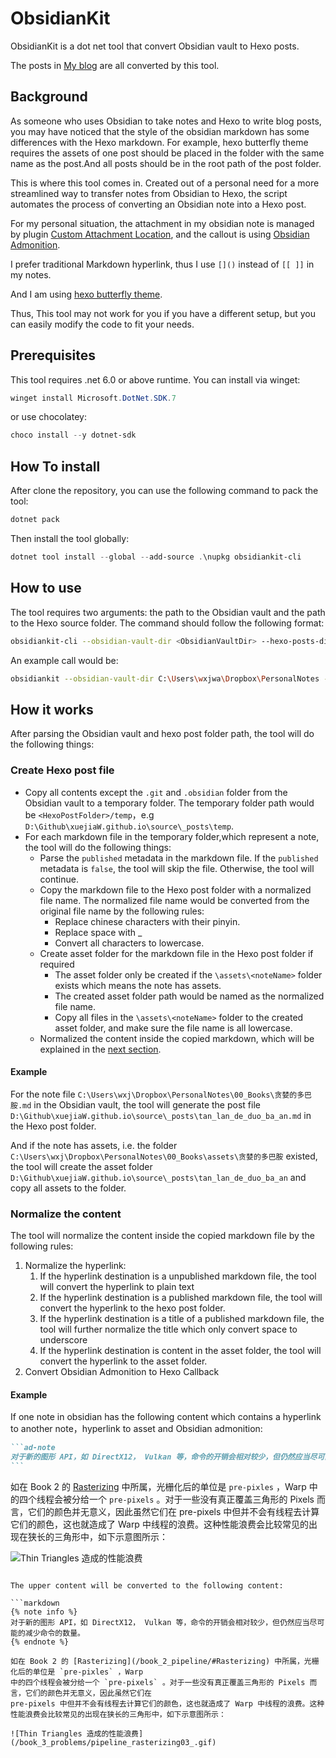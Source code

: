 # ObsidianKit

ObsidianKit is a dot net tool that convert Obsidian vault to Hexo posts.

The posts in [My blog](https://tuncle.blog/) are all converted by this tool.

## Background

As someone who uses Obsidian to take notes and Hexo to write blog posts, you may have noticed that the style of the obsidian markdown has some differences with the Hexo markdown. For example, hexo butterfly theme requires the assets of one post should be placed in the folder with the same name as the post.And all posts should be in the root path of the post folder.

This is where this tool comes in. Created out of a personal need for a more streamlined way to transfer notes from Obsidian to Hexo, the script automates the process of converting an Obsidian note into a Hexo post.

For my personal situation, the attachment in my obsidian note is managed by
plugin [Custom Attachment Location](https://github.com/RainCat1998/obsidian-custom-attachment-location), and the callout is using [Obsidian Admonition](https://github.com/javalent/admonitions).

I prefer traditional Markdown hyperlink, thus I use `[]()` instead of `[[ ]]` in my notes.

And I am using [hexo butterfly theme](https://github.com/jerryc127/hexo-theme-butterfly).

Thus, This tool may not work for you if you have a different setup, but you can easily modify the code to fit your needs.

## Prerequisites

This tool requires .net 6.0 or above runtime. You can install via winget:

```powershell
winget install Microsoft.DotNet.SDK.7
```

or use chocolatey:

```powershell
choco install --y dotnet-sdk
```

## How To install

After clone the repository, you can use the following command to pack the tool:

```powershell
dotnet pack
```

Then install the tool globally:

```powershell
dotnet tool install --global --add-source .\nupkg obsidiankit-cli
```

## How to use

The tool requires two arguments: the path to the Obsidian vault and the path to the Hexo source folder. The command
should follow the following format:

```bash
obsidiankit-cli --obsidian-vault-dir <ObsidianVaultDir> --hexo-posts-dir <HexoPostDir>
```

An example call would be:

```bash
obsidiankit --obsidian-vault-dir C:\Users\wxjwa\Dropbox\PersonalNotes --hexo-posts-dir D:\Github\xuejiaW.github.io\source\_posts
```

## How it works

After parsing the Obsidian vault and hexo post folder path, the tool will do the following things:

### Create Hexo post file

-   Copy all contents except the `.git` and `.obsidian` folder from the Obsidian vault to a temporary folder. The
    temporary folder path would be `<HexoPostFolder>/temp`，e.g `D:\Github\xuejiaW.github.io\source\_posts\temp`.
-   For each markdown file in the temporary folder,which represent a note, the tool will do the following things:
    -   Parse the `published` metadata in the markdown file. If the `published` metadata is `false`, the tool will skip
        the file. Otherwise, the tool will continue.
    -   Copy the markdown file to the Hexo post folder with a normalized file name. The normalized file name would be
        converted from the original file name by the following rules:
        -   Replace chinese characters with their pinyin.
        -   Replace space with \_
        -   Convert all characters to lowercase.
    -   Create asset folder for the markdown file in the Hexo post folder if required
        -   The asset folder only be created if the `\assets\<noteName>` folder exists which means the note has assets.
        -   The created asset folder path would be named as the normalized file name.
        -   Copy all files in the `\assets\<noteName>` folder to the created asset folder, and make sure the file name is
            all lowercase.
    -   Normalized the content inside the copied markdown, which will be explained in
        the [next section](#normalize-the-content).

#### Example

For the note file `C:\Users\wxj\Dropbox\PersonalNotes\00_Books\贪婪的多巴胺.md` in the Obsidian vault, the tool will
generate the post file `D:\Github\xuejiaW.github.io\source\_posts\tan_lan_de_duo_ba_an.md` in the Hexo post folder.

And if the note has assets, i.e. the folder `C:\Users\wxj\Dropbox\PersonalNotes\00_Books\assets\贪婪的多巴胺` existed,
the tool will create the asset folder `D:\Github\xuejiaW.github.io\source\_posts\tan_lan_de_duo_ba_an` and copy all
assets to the folder.

### Normalize the content

The tool will normalize the content inside the copied markdown file by the following rules:

1. Normalize the hyperlink:
    1. If the hyperlink destination is a unpublished markdown file, the tool will convert the hyperlink to plain text
    2. If the hyperlink destination is a published markdown file, the tool will convert the hyperlink to the hexo post
       folder.
    3. If the hyperlink destination is a title of a published markdown file, the tool will further normalize the title
       which only convert space to underscore
    4. If the hyperlink destination is content in the asset folder, the tool will convert the hyperlink to the asset
       folder.
2. Convert Obsidian Admonition to Hexo Callback

#### Example

If one note in obsidian has the following content which contains a hyperlink to another note，hyperlink to asset and
Obsidian admonition:

````markdown
```ad-note
对于新的图形 API，如 DirectX12， Vulkan 等，命令的开销会相对较少，但仍然应当尽可能的减少命令的数量。
```
````

如在 Book 2 的 [Rasterizing](Book%202%20Pipeline.md#Rasterizing) 中所属，光栅化后的单位是 `pre-pixles` ，Warp
中的四个线程会被分给一个 `pre-pixels` 。对于一些没有真正覆盖三角形的 Pixels 而言，它们的颜色并无意义，因此虽然它们在
pre-pixels 中但并不会有线程去计算它们的颜色，这也就造成了 Warp 中线程的浪费。这种性能浪费会比较常见的出现在狭长的三角形中，如下示意图所示：

![Thin Triangles 造成的性能浪费](assets/Book%203%20Problems/pipeline_rasterizing03_.gif)

````

The upper content will be converted to the following content:

```markdown
{% note info %}
对于新的图形 API，如 DirectX12， Vulkan 等，命令的开销会相对较少，但仍然应当尽可能的减少命令的数量。
{% endnote %}

如在 Book 2 的 [Rasterizing](/book_2_pipeline/#Rasterizing) 中所属，光栅化后的单位是 `pre-pixles` ，Warp
中的四个线程会被分给一个 `pre-pixels` 。对于一些没有真正覆盖三角形的 Pixels 而言，它们的颜色并无意义，因此虽然它们在
pre-pixels 中但并不会有线程去计算它们的颜色，这也就造成了 Warp 中线程的浪费。这种性能浪费会比较常见的出现在狭长的三角形中，如下示意图所示：

![Thin Triangles 造成的性能浪费](/book_3_problems/pipeline_rasterizing03_.gif)
````
